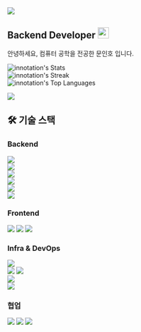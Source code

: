 <img src="https://capsule-render.vercel.app/api?type=waving&color=BDBDC8&height=150&section=header" />

## Backend Developer <img src="https://raw.githubusercontent.com/MartinHeinz/MartinHeinz/master/wave.gif" width="25px" height="25px" />

안녕하세요, 컴퓨터 공학을 전공한 문인호 입니다. <br>

![innotation's Stats](https://github-readme-stats.vercel.app/api?username=innotation&theme=vue-dark&show_icons=true&hide_border=true&count_private=true)<br>
![innotation's Streak](https://github-readme-streak-stats.herokuapp.com/?user=innotation&theme=vue-dark&hide_border=true)<br>
![innotation's Top Languages](https://github-readme-stats.vercel.app/api/top-langs/?username=innotation&theme=vue-dark&show_icons=true&hide_border=true&layout=compact)<br>

<img src="https://capsule-render.vercel.app/api?type=waving&color=BDBDC8&height=150&section=footer" />

## 🛠 기술 스택

### Backend
![](https://img.shields.io/badge/Java-ED8B00?style=for-the-badge&logo=openjdk&logoColor=white)<br>
![](https://img.shields.io/badge/spring_boot-boot?style=for-the-badge&logo=springboot&logoColor=white&logoSize=auto&labelColor=6DB33F&color=6DB33F&cacheSeconds=3600)<br>
![](https://img.shields.io/badge/Spring_Security-6DB33F?style=for-the-badge&logo=Spring-Security&logoColor=white)<br>
![](https://img.shields.io/badge/spring_data_jpa-spring?style=for-the-badge&logo=spring&logoColor=white&logoSize=auto&labelColor=6DB33F&color=6DB33F&cacheSeconds=3600)<br>
![](https://img.shields.io/badge/MySQL-005C84?style=for-the-badge&logo=mysql&logoColor=white)<br>
![](https://img.shields.io/badge/junit5-test?style=for-the-badge&logo=junit5&logoColor=white&logoSize=auto&labelColor=25A162&color=DC524A&cacheSeconds=3600)<br>

### Frontend
![](https://img.shields.io/badge/HTML5-E34F26?style=for-the-badge&logo=html5&logoColor=white)
![](https://img.shields.io/badge/CSS3-1572B6?style=for-the-badge&logo=css3&logoColor=white)
![](https://img.shields.io/badge/JavaScript-F7DF1E?style=for-the-badge&logo=JavaScript&logoColor=white)

### Infra & DevOps
![](https://img.shields.io/badge/GitHub-100000?style=for-the-badge&logo=github&logoColor=white)<br>
![](https://img.shields.io/badge/docker-%230db7ed.svg?style=for-the-badge&logo=docker&logoColor=white)
![](https://img.shields.io/badge/GitHub_Actions-2088FF?style=for-the-badge&logo=github-actions&logoColor=white)<br>
![](https://img.shields.io/badge/IntelliJ_IDEA-000000.svg?style=for-the-badge&logo=intellij-idea&logoColor=white)<br>
![](https://img.shields.io/badge/Gradle-02303A.svg?style=for-the-badge&logo=Gradle&logoColor=white) 

### 협업
![](https://img.shields.io/badge/Slack-4A154B?style=for-the-badge&logo=slack&logoColor=white)
![](https://img.shields.io/badge/GIT-E44C30?style=for-the-badge&logo=git&logoColor=white)
![](https://img.shields.io/badge/Notion-%23000000.svg?style=for-the-badge&logo=notion&logoColor=white)
